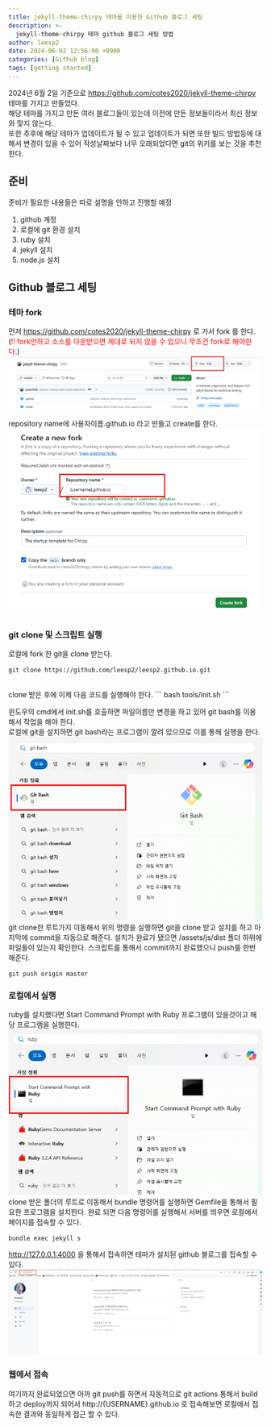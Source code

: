 ```yaml
---
title: jekyll-theme-chirpy 테마를 이용한 Github 블로그 세팅
description: >-
  jekyll-theme-chirpy 테마 github 블로그 세팅 방법
author: leesp2
date: 2024-06-02 12:56:00 +0900
categories: [Github blog]
tags: [getting started]
---
```


2024년 6월 2일 기준으로 https://github.com/cotes2020/jekyll-theme-chirpy 테마를 가지고 만들었다.<br>
해당 테마를 가지고 만든 여러 블로그들이 있는데 이전에 만든 정보들이라서 최신 정보와 맞지 않는다.<br>
또한 추후에 해당 테마가 업데이트가 될 수 있고 업데이트가 되면 또한 빌드 방법등에 대해서 변경이 있을 수 있어 작성날짜보다 너무 오래되었다면 git의 위키를 보는 것을 추천한다.<br>

## 준비
준비가 필요한 내용들은 따로 설명을 안하고 진행할 예정
<br>
1. github 계정
2. 로컬에 git 환경 설치
3. ruby 설치
4. jekyll 설치
5. node.js 설치

## Github 블로그 세팅

### 테마 fork
먼저 https://github.com/cotes2020/jekyll-theme-chirpy 로 가서 fork 를 한다.<br>
(<span style="color:red">!! fork안하고 소스를 다운받으면 제대로 되지 않을 수 있으니 무조건 fork로 해야한다.</span>)
![img-description](/assets/img/2024-06-02/1.png)
<br>
<br>
repository name에 사용자이름.github.io 라고 만들고 create를 한다.
![img-description](/assets/img/2024-06-02/2.png)

### git clone 및 스크립트 실행
로컬에 fork 한 git을 clone 받는다.
```
git clone https://github.com/leesp2/leesp2.github.io.git
```
<br>
clone 받은 후에 이제 다음 코드를 실행해야 한다.
```
bash tools/init.sh
```

윈도우의 cmd에서 init.sh를 호출하면 파일이름만 변경을 하고 있어 git bash를 이용해서 작업을 해야 한다.<br>
로컬에 git을 설치하면 git bash라는 프로그램이 깔려 있으므로 이를 통헤 실행을 한다.<br>
![img-description](/assets/img/2024-06-02/3.png)
<br>
git clone한 루트가지 이동해서 위의 명령을 실행하면 git을 clone 받고 설치를 하고 마지막에 commit을 자동으로 해준다.
설치가 완료가 됐으면 /assets/js/dist 폴더 하위에 파일들이 있는지 확인한다.
스크립트를 통해서 commit까지 완료했으니 push를 한번 해준다.
```
git push origin master
```

### 로컬에서 실행
ruby를 설치했다면 Start Command Prompt with Ruby 프로그램이 있을것이고 해당 프로그램을 실행한다.
![img-description](/assets/img/2024-06-02/4.png)
<br>
clone 받은 폴더의 루트로 이동해서 bundle 명령어를 실행하면 Gemfile을 통해서 필요한 프로그램을 설치한다.
완료 되면 다음 명령어를 실행해서 서버를 띄우면 로컬에서 페이지를 접속할 수 있다.
```
bundle exec jekyll s
```
http://127.0.0.1:4000 을 통해서 접속하면 테마가 설치된 github 블로그를 접속할 수 있다.
![img-description](/assets/img/2024-06-02/5.png)
<br>
### 웹에서 접속
여기까지 완료되었으면 아까 git push를 하면서 자동적으로 git actions 통해서 build하고 deploy까지 되어서 http://{USERNAME}.github.io 로 접속해보면 로컬에서 접속한 결과와 동일하게 접근 할 수 있다.
